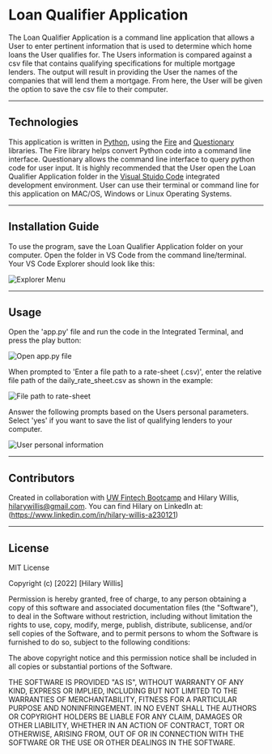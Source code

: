 # Loan Qualifier Application

The Loan Qualifier Application is a command line application that allows a User to enter pertinent information that is used to determine which home loans the User qualifies for. The Users information is compared against a csv file that contains qualifying specifications for multiple mortgage lenders. The output will result in providing the User the names of the companies that will lend them a mortgage. From here, the User will be given the option to save the csv file to their computer. 

---

## Technologies 

This application is written in [Python](https://www.python.org/downloads/), using the [Fire](https://google.github.io/python-fire/guide/) and [Questionary](https://questionary.readthedocs.io/en/stable/index.html) libraries. The Fire library helps convert Python code into a command line interface. Questionary allows the command line interface to query python code for user input. It is highly recommended that the User open the Loan Qualifier Application folder in the [Visual Stuido Code](https://code.visualstudio.com/) integrated development environment. User can use their terminal or command line for this application on MAC/OS, Windows or Linux Operating Systems.


---

## Installation Guide

To use the program, save the Loan Qualifier Application folder on your computer. Open the folder in VS Code from the command line/terminal. Your VS Code Explorer should look like this:

![Explorer Menu](Loan_Qualifier_Application\images\1.png)


---

## Usage

Open the 'app.py' file and run the code in the Integrated Terminal, and press the play button:

![Open app.py file](Loan_Qualifier_Application\images\2.png)

When prompted to 'Enter a file path to a rate-sheet (.csv)', enter the relative file path of the daily_rate_sheet.csv as shown in the example:

![File path to rate-sheet](Loan_Qualifier_Application\images\3.png)

Answer the following prompts based on the Users personal parameters. Select 'yes' if you want to save the list of qualifying lenders to your computer.

![User personal information](Loan_Qualifier_Application\images\4.png)

---

## Contributors

Created in collaboration with [UW Fintech Bootcamp](https://bootcamp.uw.edu/fintech/landing/?s=Google-Brand&pkw=uw%20fintech%20bootcamp&pcrid=479786454877&pmt=e&utm_source=google&utm_medium=cpc&utm_campaign=GGL%7CUNIVERSITY-OF-WASHINGTON%7CSEM%7CFINTECH%7C-%7COFL%7CTIER-1%7CALL%7CBRD%7CEXACT%7CCore%7CBootcamp&utm_term=uw%20fintech%20bootcamp&s=google&k=uw%20fintech%20bootcamp&utm_adgroupid=111256639914&utm_locationphysicalms=9033287&utm_matchtype=e&utm_network=g&utm_device=c&utm_content=479786454877&utm_placement=&gclid=CjwKCAiAjoeRBhAJEiwAYY3nDNkjpiKxjHHO5N4PKK9hstUoeNYRj_FBbnhxwV9tZaaxThPlOQqBERoC8UYQAvD_BwE&gclsrc=aw.ds) and Hilary Willis, hilarywillis@gmail.com. You can find Hilary on LinkedIn at: (https://www.linkedin.com/in/hilary-willis-a230121)

---

## License

MIT License

Copyright (c) [2022] [Hilary Willis]

Permission is hereby granted, free of charge, to any person obtaining a copy
of this software and associated documentation files (the "Software"), to deal
in the Software without restriction, including without limitation the rights
to use, copy, modify, merge, publish, distribute, sublicense, and/or sell
copies of the Software, and to permit persons to whom the Software is
furnished to do so, subject to the following conditions:

The above copyright notice and this permission notice shall be included in all
copies or substantial portions of the Software.

THE SOFTWARE IS PROVIDED "AS IS", WITHOUT WARRANTY OF ANY KIND, EXPRESS OR
IMPLIED, INCLUDING BUT NOT LIMITED TO THE WARRANTIES OF MERCHANTABILITY,
FITNESS FOR A PARTICULAR PURPOSE AND NONINFRINGEMENT. IN NO EVENT SHALL THE
AUTHORS OR COPYRIGHT HOLDERS BE LIABLE FOR ANY CLAIM, DAMAGES OR OTHER
LIABILITY, WHETHER IN AN ACTION OF CONTRACT, TORT OR OTHERWISE, ARISING FROM,
OUT OF OR IN CONNECTION WITH THE SOFTWARE OR THE USE OR OTHER DEALINGS IN THE
SOFTWARE.

